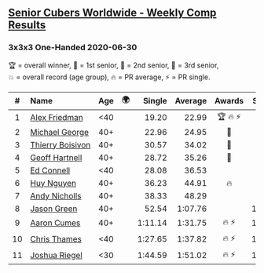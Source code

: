 <style>table {white-space: nowrap;}</style>
<link rel="stylesheet" type="text/css" href="/scw-comp/css/flags.css" />

## [Senior Cubers Worldwide - Weekly Comp Results](/scw-comp/results/)
### 3x3x3 One-Handed 2020-06-30

<span style="white-space: nowrap;">🏆 = overall winner</span>, <span style="white-space: nowrap;">🥇 = 1st senior</span>, <span style="white-space: nowrap;">🥈 = 2nd senior</span>, <span style="white-space: nowrap;">🥉 = 3rd senior</span>, <span style="white-space: nowrap;">💥 = overall record (age group)</span>, <span style="white-space: nowrap;">🔥 = PR average</span>, <span style="white-space: nowrap;">⚡ = PR single</span>.

| # | Name | Age | 🌍 | Single | Average | Awards | Solve 1 | Solve 2 | Solve 3 | Solve 4 | Solve 5 | Video |
| :--: | :-- | :--: | :--: | --: | --: | :--: | --: | --: | --: | --: | --: | :-- |
| 1 | [Alex Friedman](../../persons/alex_friedman/333oh.md) | <40 | <i class="flag flag-IL" /> | 19.20 | 22.99 | 🏆 🔥 ⚡ | 21.69 | 23.81 | 23.48 | 19.20 | 24.43 | [Desktop](https://www.facebook.com/events/679860472562391/permalink/682468332301605) / [Mobile](https://m.facebook.com/events/679860472562391?view=permalink&id=682468332301605) |
| 2 | [Michael George](../../persons/michael_george/333oh.md) | 40+ | <i class="flag flag-GB" /> | 22.96 | 24.95 | 🥇 | 25.21 | 23.63 | 22.96 | 26.01 | 29.16 | [Desktop](https://www.facebook.com/events/679860472562391/permalink/683720632176375) / [Mobile](https://m.facebook.com/events/679860472562391?view=permalink&id=683720632176375) |
| 3 | [Thierry Boisivon](../../persons/thierry_boisivon/333oh.md) | 40+ | <i class="flag flag-FR" /> | 30.57 | 34.02 | 🥈 | 31.83 | 40.95 | 30.57 | 37.20 | 33.04 | [Desktop](https://www.facebook.com/events/679860472562391/permalink/683361455545626) / [Mobile](https://m.facebook.com/events/679860472562391?view=permalink&id=683361455545626) |
| 4 | [Geoff Hartnell](../../persons/geoff_hartnell/333oh.md) | 40+ | <i class="flag flag-GB" /> | 28.72 | 35.26 | 🥉 | 33.66 | 35.36 | 28.72 | 36.75 | 44.85 | [Desktop](https://www.facebook.com/events/679860472562391/permalink/682401835641588) / [Mobile](https://m.facebook.com/events/679860472562391?view=permalink&id=682401835641588) |
| 5 | [Ed Connell](../../persons/ed_connell/333oh.md) | <40 | <i class="flag flag-IE" /> | 28.08 | 36.53 |  | 31.27 | 41.00 | 37.33 | 28.08 | 50.80 | [Desktop](https://www.facebook.com/events/679860472562391/permalink/682340925647679) / [Mobile](https://m.facebook.com/events/679860472562391?view=permalink&id=682340925647679) |
| 6 | [Huy Nguyen](../../persons/huy_nguyen/333oh.md) | 40+ | <i class="flag flag-CA" /> | 36.23 | 44.91 | 🔥 | 47.18 | 44.63 | 48.42 | 36.23 | 42.93 | [Desktop](https://www.facebook.com/events/679860472562391/permalink/683463182202120) / [Mobile](https://m.facebook.com/events/679860472562391?view=permalink&id=683463182202120) |
| 7 | [Andy Nicholls](../../persons/andy_nicholls/333oh.md) | 40+ | <i class="flag flag-GB" /> | 38.33 | 48.29 |  | 38.33 | 1:00.02 | 58.22 | 42.26 | 44.40 | [Desktop](https://www.facebook.com/events/679860472562391/permalink/680642735817498) / [Mobile](https://m.facebook.com/events/679860472562391?view=permalink&id=680642735817498) |
| 8 | [Jason Green](../../persons/jason_green/333oh.md) | 40+ | <i class="flag flag-US" /> | 52.54 | 1:07.76 |  | 1:03.26 | 52.54 | 1:27.48 | DNS | DNS | [Desktop](https://www.facebook.com/events/679860472562391/permalink/683377062210732) / [Mobile](https://m.facebook.com/events/679860472562391?view=permalink&id=683377062210732) |
| 9 | [Aaron Cumes](../../persons/aaron_cumes/333oh.md) | 40+ | <i class="flag flag-GB" /> | 1:11.14 | 1:31.75 | 🔥 ⚡ | 1:11.14 | 2:11.39 | 1:12.73 | DNS | DNS | [Desktop](https://www.facebook.com/events/679860472562391/permalink/680113059203799) / [Mobile](https://m.facebook.com/events/679860472562391?view=permalink&id=680113059203799) |
| 10 | [Chris Thames](../../persons/chris_thames/333oh.md) | <40 | <i class="flag flag-US" /> | 1:27.65 | 1:37.82 | 🔥 ⚡ | 1:56.77 | 1:29.05 | 1:27.65 | DNS | DNS | [Desktop](https://www.facebook.com/events/679860472562391/permalink/681219155759856) / [Mobile](https://m.facebook.com/events/679860472562391?view=permalink&id=681219155759856) |
| 11 | [Joshua Riegel](../../persons/joshua_riegel/333oh.md) | <30 | <i class="flag flag-US" /> | 1:44.59 | 1:51.02 | 🔥 ⚡ | 1:55.05 | 1:44.59 | 1:53.42 | DNS | DNS | [Desktop](https://www.facebook.com/events/679860472562391/permalink/683525975529174) / [Mobile](https://m.facebook.com/events/679860472562391?view=permalink&id=683525975529174) |

<!-- Global site tag (gtag.js) - Google Analytics -->
<script async src="https://www.googletagmanager.com/gtag/js?id=UA-86348435-3"></script>
<script>window.dataLayer = window.dataLayer || []; function gtag() {dataLayer.push(arguments);} gtag('js', new Date()); gtag('config', 'UA-86348435-3');</script>
